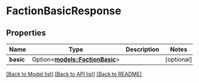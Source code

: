 # FactionBasicResponse

## Properties

Name | Type | Description | Notes
------------ | ------------- | ------------- | -------------
**basic** | Option<[**models::FactionBasic**](FactionBasic.md)> |  | [optional]

[[Back to Model list]](../README.md#documentation-for-models) [[Back to API list]](../README.md#documentation-for-api-endpoints) [[Back to README]](../README.md)


